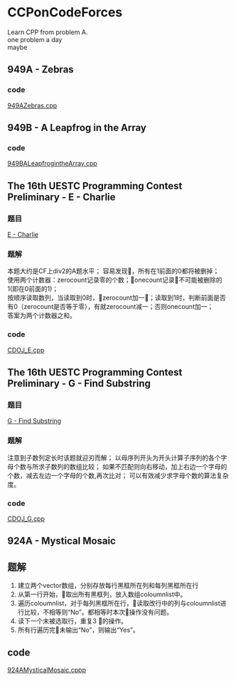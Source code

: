 # CCPonCodeForces

Learn CPP from problem A.   
one problem a day   
maybe

## 949A - Zebras

### code
[949AZebras.cpp](949AZebras.cpp)

## 949B - A Leapfrog in the Array
### code
[949BALeapfrogintheArray.cpp](949BALeapfrogintheArray.cpp)

## The 16th UESTC Programming Contest Preliminary - E - Charlie
### 题目
[E - Charlie]()
### 题解
本题大约是CF上div2的A题水平；
容易发现，所有在1前面的0都将被删掉；    
使用两个计数器：zerocount记录零的个数；onecount记录不可能被删除的1(即在0前面的1)；   
按顺序读取数列，当读取到0时，zerocount加一；读取到1时，判断前面是否有0（zerocount是否等于零），有就zerocount减一；否则onecount加一；   
答案为两个计数器之和。   
### code
[CDOJ_E.cpp](CDOJ_E.cpp)
## The 16th UESTC Programming Contest Preliminary - G - Find Substring
### 题目
[G - Find Substring]()
### 题解
注意到子数列定长时该题就迎刃而解；
以母序列开头为开头计算子序列的各个字母个数与所求子数列的数组比较；
如果不匹配则向右移动，加上右边一个字母的个数，减去左边一个字母的个数,再次比对；
可以有效减少求字母个数的算法复杂度。
### code
[CDOJ_G.cpp](CDOJ_G.cpp)

## 924A - Mystical Mosaic
## 题解
1. 建立两个vector数组，分别存放每行黑框所在列和每列黑框所在行
2. 从第一行开始，取出所有黑框列，放入数组coloumnlist中。
3. 遍历coloumnlist，对于每列黑框所在行，读取改行中的列与coloumnlist进行比较，不相等则“No”。都相等时本次操作没有问题。
4. 读下一个未被选取行，重复3 的操作。
5. 所有行遍历完未输出“No”，则输出“Yes”。
## code
[924AMysticalMosaic.cppp](924AMysticalMosaic.cpp)